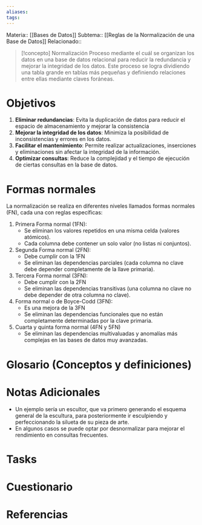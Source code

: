 ```yaml
---
aliases: 
tags:
---
```

Materia:: [[Bases de Datos]]
Subtema:: [[Reglas de la Normalización de una Base de Datos]]
Relacionado:: 

>[!concepto] Normalización 
>Proceso mediante el cuál se organizan los datos en una base de datos relacional para reducir la redundancia  y mejorar la integridad de los datos. Este proceso se logra dividiendo una tabla grande en tablas más pequeñas y definiendo relaciones entre ellas mediante claves foráneas. 

# Objetivos
1. **Eliminar redundancias**: Evita la duplicación de datos para reducir el espacio de almacenamiento y mejorar la consistencia 
2. **Mejorar la integridad de los datos**: Minimiza la posibilidad de inconsistencias y errores en los datos. 
3. **Facilitar el mantenimiento**: Permite realizar actualizaciones, inserciones y eliminaciones  sin afectar la integridad de la información. 
4. **Optimizar consultas**: Reduce la complejidad y el tiempo de ejecución de ciertas consultas en la base de datos. 

# Formas normales
La normalización se realiza en diferentes niveles llamados formas normales (FN), cada una con reglas específicas: 
1. Primera Forma normal (1FN): 
	- Se eliminan los valores repetidos en una misma celda (valores atómicos). 
	- Cada columna debe contener un solo valor (no listas ni conjuntos). 
2. Segunda Forma normal (2FN): 
	-  Debe cumplir con la 1FN
	-  Se eliminan las dependencias parciales (cada columna no clave debe depender completamente de la llave primaria). 
3. Tercera Forma normal  (3FN):
	-  Debe cumplir con la 2FN 
	-  Se eliminan las dependencias transitivas (una columna no clave no debe depender de otra columna no clave). 
4. Forma normal o de Boyce-Codd (3FN): 
	-  Es una mejora de la 3FN
	-  Se eliminan las dependencias funcionales que no están completamente determinadas por la clave primaria. 
5. Cuarta y quinta forma normal (4FN y 5FN)
	-  Se eliminan las dependencias multivaluadas y anomalías más complejas en las bases de datos muy avanzadas. 

# Glosario (Conceptos y definiciones)

# Notas Adicionales
- Un ejemplo sería un escultor, que va primero generando el esquema general de la escultura, para posteriormente ir esculpiendo y perfeccionando la silueta de su pieza de arte. 
- En algunos casos se puede optar por desnormalizar para mejorar el rendimiento en consultas frecuentes. 
# Tasks

# Cuestionario

# Referencias 
